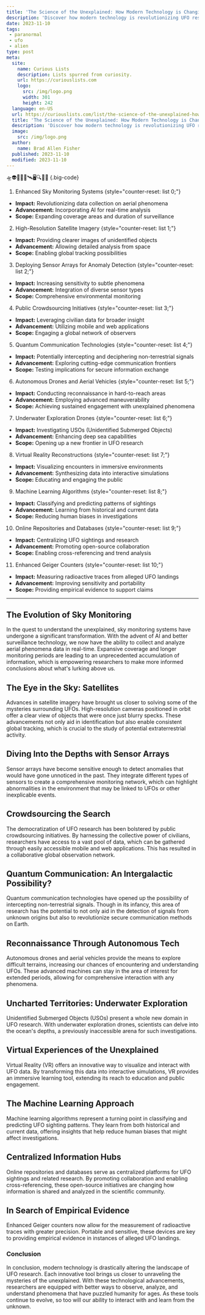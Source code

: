 ```yaml
---
title: 'The Science of the Unexplained: How Modern Technology is Changing UFO Research'
description: 'Discover how modern technology is revolutionizing UFO research. Explore the fascinating intersection of science and the unexplained in this intriguing read.'
date: 2023-11-10
tags:
 - paranormal
 - ufo
 - alien
type: post
meta:
  site:
    name: Curious Lists
    description: Lists spurred from curiosity.
    url: https://curiouslists.com
    logo:
      src: /img/logo.png
      width: 301
      height: 242
  language: en-US
  url: https://curiouslists.com/list/the-science-of-the-unexplained-how-modern-technology-is-changing-ufo-research
  title: 'The Science of the Unexplained: How Modern Technology is Changing UFO Research'
  description: 'Discover how modern technology is revolutionizing UFO research. Explore the fascinating intersection of science and the unexplained in this intriguing read.'
  image:
    src: /img/logo.png
  author:
    name: Brad Allen Fisher
  published: 2023-11-10
  modified: 2023-11-10
---
```



🛸👽🔭📡🌌🛰️🖥️🔍🧬💾 {.big-code}

1. Enhanced Sky Monitoring Systems {style="counter-reset: list 0;"}
  - **Impact:** Revolutionizing data collection on aerial phenomena
  - **Advancement:** Incorporating AI for real-time analysis
  - **Scope:** Expanding coverage areas and duration of surveillance

2. High-Resolution Satellite Imagery {style="counter-reset: list 1;"}
  - **Impact:** Providing clearer images of unidentified objects
  - **Advancement:** Allowing detailed analysis from space
  - **Scope:** Enabling global tracking possibilities

3. Deploying Sensor Arrays for Anomaly Detection {style="counter-reset: list 2;"}
  - **Impact:** Increasing sensitivity to subtle phenomena
  - **Advancement:** Integration of diverse sensor types
  - **Scope:** Comprehensive environmental monitoring

4. Public Crowdsourcing Initiatives {style="counter-reset: list 3;"}
  - **Impact:** Leveraging civilian data for broader insight
  - **Advancement:** Utilizing mobile and web applications
  - **Scope:** Engaging a global network of observers

5. Quantum Communication Technologies {style="counter-reset: list 4;"}
  - **Impact:** Potentially intercepting and deciphering non-terrestrial signals
  - **Advancement:** Exploring cutting-edge communication frontiers
  - **Scope:** Testing implications for secure information exchange

6. Autonomous Drones and Aerial Vehicles {style="counter-reset: list 5;"}
  - **Impact:** Conducting reconnaissance in hard-to-reach areas
  - **Advancement:** Employing advanced maneuverability
  - **Scope:** Achieving sustained engagement with unexplained phenomena

7. Underwater Exploration Drones {style="counter-reset: list 6;"}
  - **Impact:** Investigating USOs (Unidentified Submerged Objects)
  - **Advancement:** Enhancing deep sea capabilities
  - **Scope:** Opening up a new frontier in UFO research

8. Virtual Reality Reconstructions {style="counter-reset: list 7;"}
  - **Impact:** Visualizing encounters in immersive environments
  - **Advancement:** Synthesizing data into interactive simulations
  - **Scope:** Educating and engaging the public

9. Machine Learning Algorithms {style="counter-reset: list 8;"}
  - **Impact:** Classifying and predicting patterns of sightings
  - **Advancement:** Learning from historical and current data
  - **Scope:** Reducing human biases in investigations

10. Online Repositories and Databases {style="counter-reset: list 9;"}
  - **Impact:** Centralizing UFO sightings and research
  - **Advancement:** Promoting open-source collaboration
  - **Scope:** Enabling cross-referencing and trend analysis

11. Enhanced Geiger Counters {style="counter-reset: list 10;"}
  - **Impact:** Measuring radioactive traces from alleged UFO landings
  - **Advancement:** Improving sensitivity and portability
  - **Scope:** Providing empirical evidence to support claims


---

## The Evolution of Sky Monitoring

In the quest to understand the unexplained, sky monitoring systems have undergone a significant transformation. With the advent of AI and better surveillance technology, we now have the ability to collect and analyze aerial phenomena data in real-time. Expansive coverage and longer monitoring periods are leading to an unprecedented accumulation of information, which is empowering researchers to make more informed conclusions about what's lurking above us.

## The Eye in the Sky: Satellites

Advances in satellite imagery have brought us closer to solving some of the mysteries surrounding UFOs. High-resolution cameras positioned in orbit offer a clear view of objects that were once just blurry specks. These advancements not only aid in identification but also enable consistent global tracking, which is crucial to the study of potential extraterrestrial activity.

## Diving Into the Depths with Sensor Arrays

Sensor arrays have become sensitive enough to detect anomalies that would have gone unnoticed in the past. They integrate different types of sensors to create a comprehensive monitoring network, which can highlight abnormalities in the environment that may be linked to UFOs or other inexplicable events.

## Crowdsourcing the Search

The democratization of UFO research has been bolstered by public crowdsourcing initiatives. By harnessing the collective power of civilians, researchers have access to a vast pool of data, which can be gathered through easily accessible mobile and web applications. This has resulted in a collaborative global observation network.

## Quantum Communication: An Intergalactic Possibility?

Quantum communication technologies have opened up the possibility of intercepting non-terrestrial signals. Though in its infancy, this area of research has the potential to not only aid in the detection of signals from unknown origins but also to revolutionize secure communication methods on Earth.

## Reconnaissance Through Autonomous Tech

Autonomous drones and aerial vehicles provide the means to explore difficult terrains, increasing our chances of encountering and understanding UFOs. These advanced machines can stay in the area of interest for extended periods, allowing for comprehensive interaction with any phenomena.

## Uncharted Territories: Underwater Exploration

Unidentified Submerged Objects (USOs) present a whole new domain in UFO research. With underwater exploration drones, scientists can delve into the ocean's depths, a previously inaccessible arena for such investigations.

## Virtual Experiences of the Unexplained

Virtual Reality (VR) offers an innovative way to visualize and interact with UFO data. By transforming this data into interactive simulations, VR provides an immersive learning tool, extending its reach to education and public engagement.

## The Machine Learning Approach

Machine learning algorithms represent a turning point in classifying and predicting UFO sighting patterns. They learn from both historical and current data, offering insights that help reduce human biases that might affect investigations.


## Centralized Information Hubs

Online repositories and databases serve as centralized platforms for UFO sightings and related research. By promoting collaboration and enabling cross-referencing, these open-source initiatives are changing how information is shared and analyzed in the scientific community.

## In Search of Empirical Evidence

Enhanced Geiger counters now allow for the measurement of radioactive traces with greater precision. Portable and sensitive, these devices are key to providing empirical evidence in instances of alleged UFO landings.

### Conclusion

In conclusion, modern technology is drastically altering the landscape of UFO research. Each innovative tool brings us closer to unraveling the mysteries of the unexplained. With these technological advancements, researchers are equipped with better ways to observe, analyze, and understand phenomena that have puzzled humanity for ages. As these tools continue to evolve, so too will our ability to interact with and learn from the unknown.